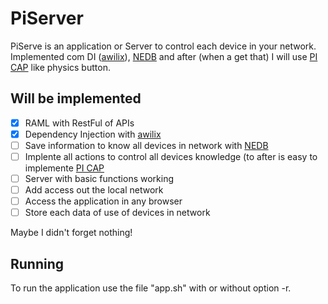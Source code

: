 # PiServer
PiServe is an application or Server to control each device in your network.<br>
Implemented com DI ([awilix](https://github.com/jeffijoe/awilix)), [NEDB](https://github.com/louischatriot/nedb) and after (when a get that) I will use [PI CAP](https://www.bareconductive.com/shop/pi-cap/) like physics button.

## Will be implemented
- [x] RAML with RestFul of APIs
- [x] Dependency Injection with [awilix](https://github.com/jeffijoe/awilix)
- [ ] Save information to know all devices in network with [NEDB](https://github.com/louischatriot/nedb)
- [ ] Implente all actions to control all devices knowledge (to after is easy to implemente [PI CAP](https://www.bareconductive.com/shop/pi-cap/)
- [ ] Server with basic functions working
- [ ] Add access out the local network
- [ ] Access the application in any browser
- [ ] Store each data of use of devices in network 

Maybe I didn't forget nothing!

## Running
To run the application use the file "app.sh" with or without option -r.

